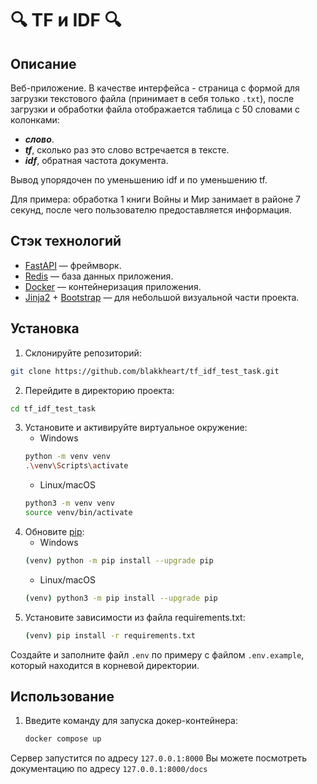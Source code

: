 
# 🔍 TF и IDF 🔍

## Описание

Веб-приложение. В качестве интерфейса - страница с формой для загрузки текстового файла (принимает в себя только ```.txt```), после загрузки и обработки файла отображается таблица с 50 словами с колонками:

-   ***слово***.
-   ***tf***, сколько раз это слово встречается в тексте.
-   ***idf***, обратная частота документа.

Вывод упорядочен по уменьшению idf и по уменьшению tf.

Для примера: обработка 1 книги Войны и Мир занимает в районе 7 секунд, после чего пользователю предоставляется информация.

## Стэк технологий

-  [FastAPI](https://fastapi.tiangolo.com/)  — фреймворк.
-  [Redis](https://redis.io/) — база данных приложения.
- [Docker](https://www.docker.com/) — контейнеризация приложения.
- [Jinja2](https://pypi.org/project/Jinja2/)  +  [Bootstrap](https://getbootstrap.com/)  — для небольшой визуальной части проекта.

## Установка

1. Склонируйте репозиторий:
```bash
git clone https://github.com/blakkheart/tf_idf_test_task.git
```
2. Перейдите в директорию проекта:
```bash
cd tf_idf_test_task
```
3. Установите и активируйте виртуальное окружение:
   - Windows
   ```bash
   python -m venv venv
   .\venv\Scripts\activate
   ```
   - Linux/macOS
   ```bash
   python3 -m venv venv
   source venv/bin/activate
   ```
4. Обновите [pip](https://pip.pypa.io/en/stable/):
   - Windows
   ```bash
   (venv) python -m pip install --upgrade pip
   ```
   - Linux/macOS
   ```bash
   (venv) python3 -m pip install --upgrade pip
   ```
5. Установите зависимости из файла requirements.txt:
   ```bash
   (venv) pip install -r requirements.txt
   ```
Создайте и заполните файл `.env` по примеру с файлом `.env.example`, который находится в корневой директории.



## Использование  

1. Введите команду для запуска докер-контейнера:
	```bash
	docker compose up
	```

Сервер запустится по адресу ```127.0.0.1:8000```
Вы можете посмотреть документацию по адресу ```127.0.0.1:8000/docs```

